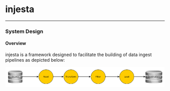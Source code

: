 # injesta


***

### System Design

#### Overview

injesta is a framework designed to facilitate the building of data ingest pipelines as depicted below:

![Basic Pipeline](https://github.com/PeteFurniss/injesta/blob/master/doc/pipeline1_1.png  "Basic Pipeline")